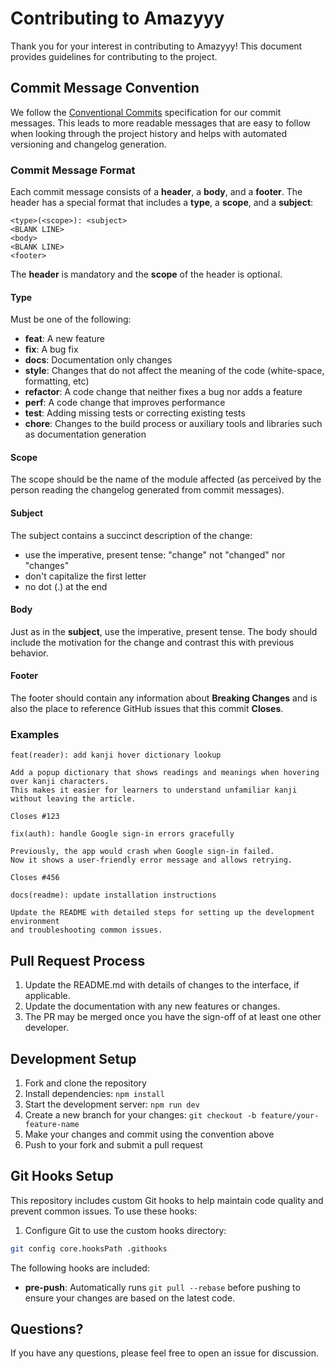 # Contributing to Amazyyy

Thank you for your interest in contributing to Amazyyy! This document provides guidelines for contributing to the project.

## Commit Message Convention

We follow the [Conventional Commits](https://www.conventionalcommits.org/) specification for our commit messages. This leads to more readable messages that are easy to follow when looking through the project history and helps with automated versioning and changelog generation.

### Commit Message Format
Each commit message consists of a **header**, a **body**, and a **footer**. The header has a special format that includes a **type**, a **scope**, and a **subject**:

```
<type>(<scope>): <subject>
<BLANK LINE>
<body>
<BLANK LINE>
<footer>
```

The **header** is mandatory and the **scope** of the header is optional.

#### Type
Must be one of the following:

* **feat**: A new feature
* **fix**: A bug fix
* **docs**: Documentation only changes
* **style**: Changes that do not affect the meaning of the code (white-space, formatting, etc)
* **refactor**: A code change that neither fixes a bug nor adds a feature
* **perf**: A code change that improves performance
* **test**: Adding missing tests or correcting existing tests
* **chore**: Changes to the build process or auxiliary tools and libraries such as documentation generation

#### Scope
The scope should be the name of the module affected (as perceived by the person reading the changelog generated from commit messages).

#### Subject
The subject contains a succinct description of the change:

* use the imperative, present tense: "change" not "changed" nor "changes"
* don't capitalize the first letter
* no dot (.) at the end

#### Body
Just as in the **subject**, use the imperative, present tense. The body should include the motivation for the change and contrast this with previous behavior.

#### Footer
The footer should contain any information about **Breaking Changes** and is also the place to reference GitHub issues that this commit **Closes**.

### Examples

```
feat(reader): add kanji hover dictionary lookup

Add a popup dictionary that shows readings and meanings when hovering over kanji characters.
This makes it easier for learners to understand unfamiliar kanji without leaving the article.

Closes #123
```

```
fix(auth): handle Google sign-in errors gracefully

Previously, the app would crash when Google sign-in failed.
Now it shows a user-friendly error message and allows retrying.

Closes #456
```

```
docs(readme): update installation instructions

Update the README with detailed steps for setting up the development environment
and troubleshooting common issues.
```

## Pull Request Process

1. Update the README.md with details of changes to the interface, if applicable.
2. Update the documentation with any new features or changes.
3. The PR may be merged once you have the sign-off of at least one other developer.

## Development Setup

1. Fork and clone the repository
2. Install dependencies: `npm install`
3. Start the development server: `npm run dev`
4. Create a new branch for your changes: `git checkout -b feature/your-feature-name`
5. Make your changes and commit using the convention above
6. Push to your fork and submit a pull request

## Git Hooks Setup

This repository includes custom Git hooks to help maintain code quality and prevent common issues. To use these hooks:

1. Configure Git to use the custom hooks directory:
```bash
git config core.hooksPath .githooks
```

The following hooks are included:
- **pre-push**: Automatically runs `git pull --rebase` before pushing to ensure your changes are based on the latest code.

## Questions?

If you have any questions, please feel free to open an issue for discussion. 